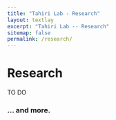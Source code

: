 ```yaml
---
title: "Tahiri Lab - Research"
layout: textlay
excerpt: "Tahiri Lab -- Research"
sitemap: false
permalink: /research/
---
```


# Research 

TO DO

### ... and more.
